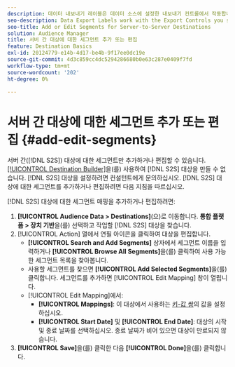 ```yaml
---
description: 데이터 내보내기 레이블은 데이터 소스에 설정한 내보내기 컨트롤에서 작동합니다. 데이터 내보내기 레이블을 사용하면 제한된 트레이트를 세그먼트에 추가할 수 없으며 세그먼트 데이터를 대상으로 전송할 수 없습니다. 여러 내보내기 레이블을 신규 또는 기존 쿠키 또는 URL 대상으로 설정할 수 있습니다.
seo-description: Data Export Labels work with the Export Controls you set on a data source. Data Export Labels prevent you from adding restricted traits to a segment and from sending segment data to a destination. You can set multiple export labels to a new or existing cookie or URL destination.
seo-title: Add or Edit Segments for Server-to-Server Destinations
solution: Audience Manager
title: 서버 간 대상에 대한 세그먼트 추가 또는 편집
feature: Destination Basics
exl-id: 20124779-e14b-4d17-be4b-9f17ee0dc19e
source-git-commit: 4d3c859cc4dc5294286680b0e63c287e0409f7fd
workflow-type: tm+mt
source-wordcount: '202'
ht-degree: 0%

---
```


# 서버 간 대상에 대한 세그먼트 추가 또는 편집 {#add-edit-segments}

서버 간([!DNL S2S]) 대상에 대한 세그먼트만 추가하거나 편집할 수 있습니다. [[!UICONTROL Destination Builder]](/help/using/features/destinations/destination-builder.md)을(를) 사용하여 [!DNL S2S] 대상을 만들 수 없습니다. [!DNL S2S] 대상을 설정하려면 컨설턴트에게 문의하십시오. [!DNL S2S] 대상에 대한 세그먼트를 추가하거나 편집하려면 다음 지침을 따르십시오.

<!-- destination-s2s-edit.xml -->

[!DNL S2S] 대상에 대한 세그먼트 매핑을 추가하거나 편집하려면:

1. **[!UICONTROL Audience Data > Destinations]**(으)로 이동합니다. **통합 플랫폼 > 장치 기반**&#x200B;을(를) 선택하고 작업할 [!DNL S2S] 대상을 찾습니다.
2. [!UICONTROL Action] 열에서 연필 아이콘을 클릭하여 대상을 편집합니다.
   * **[!UICONTROL Search and Add Segments]** 상자에서 세그먼트 이름을 입력하거나 **[!UICONTROL Browse All Segments]**&#x200B;을(를) 클릭하여 사용 가능한 세그먼트 목록을 찾아봅니다.
   * 사용할 세그먼트를 찾으면 **[!UICONTROL Add Selected Segments]**&#x200B;을(를) 클릭합니다. 세그먼트를 추가하면 [!UICONTROL Edit Mapping] 창이 열립니다.
   * [!UICONTROL Edit Mapping]에서:
      * **[!UICONTROL Mappings]**: 이 대상에서 사용하는 [키-값 쌍](../../features/destinations/key-value-pairs.md)의 값을 설정하십시오.
      * **[!UICONTROL Start Date]** 및 **[!UICONTROL End Date]**: 대상의 시작 및 종료 날짜를 선택하십시오. 종료 날짜가 비어 있으면 대상이 만료되지 않습니다.
3. **[!UICONTROL Save]**&#x200B;을(를) 클릭한 다음 **[!UICONTROL Done]**&#x200B;을(를) 클릭합니다.
